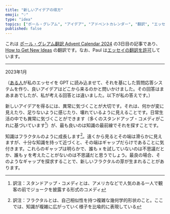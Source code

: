 ```yaml
---
title: "新しいアイデアの得方"
emoji: "💡"
type: "idea"
topics: ["ポール・グレアム", "アイデア", "アドベントカレンダー", "翻訳", "エッセイ"]
published: false
---
```


これは [ポール・グレアム翻訳 Advent Calendar 2024](https://adventar.org/calendars/10831) の3日目の記事であり、[How to Get New Ideas](https://paulgraham.com/getideas.html) の翻訳です。なお、Paul は[エッセイの翻訳を許可](https://paulgraham.com/gfaq.html)しています。

---

2023年1月

（[ある人](https://twitter.com/stef/status/1617222428727586816)が私のエッセイを GPT に読み込ませて、それを基にした質問応答システムを作り、良いアイデアはどこから来るのかと問いかけました。その回答はまあまあでしたが、私が考える回答とは違いました。以下が私の答えです。）

新しいアイデアを得るには、異常に気づくことが大切です。それは、何かが変に見えたり、足りないように感じたり、壊れているように見えることです。日常生活の中でも異常に気づくことができます（多くのスタンドアップ・コメディがこれに基づいています[^1]）が、最も良いのは知識の最前線でそれを探すことです。

知識はフラクタルのように成長します[^2]。遠くから見るとその端は滑らかに見えますが、十分な知識を持って近づくと、その端はギャップだらけであることに気付きます。これらのギャップは明らかで、誰も x を試していないのは不思議だとか、誰も y を考えたことがないのは不思議だと思うでしょう。最良の場合、そのようなギャップを探求することで、新しいフラクタルの芽が生まれることがあります。

[^1]: 訳注：スタンドアップ・コメディとは、アメリカなどで人気のある一人で観客の前でジョークを披露する形式のコメディ
[^2]: 訳注：フラクタルとは、自己相似性を持つ複雑な幾何学的形状のこと。ここでは、知識が複雑に広がっていく様子を比喩的に表現している
